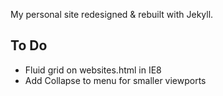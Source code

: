 My personal site redesigned & rebuilt with Jekyll.

To Do
-----
- Fluid grid on websites.html in IE8
- Add Collapse to menu for smaller viewports
